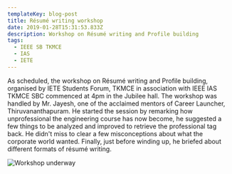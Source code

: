 ```yaml
---
templateKey: blog-post
title: Résumé writing workshop
date: 2019-01-28T15:31:53.833Z
description: Workshop on Résumé writing and Profile building
tags:
  - IEEE SB TKMCE
  - IAS
  - IETE
---
```

As scheduled, the workshop on Résumé writing and Profile building, organised by IETE Students Forum, TKMCE in association with IEEE IAS TKMCE SBC commenced at 4pm in the Jubilee hall. The workshop was handled by Mr. Jayesh, one of the acclaimed mentors of Career Launcher, Thiruvananthapuram. He started the session by remarking how unprofessional the engineering course has now become, he suggested a few things to be analyzed and improved to retrieve the professional tag back. He didn't miss to clear a few misconceptions about what the corporate world wanted. Finally, just before winding up, he briefed about different formats of résumé writing. 

![Workshop underway](/img/resume-workshop.jpg)
